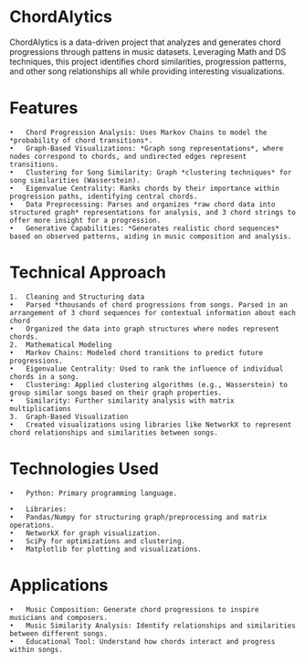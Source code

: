 # ChordAlytics

ChordAlytics is a data-driven project that analyzes and generates chord progressions through pattens in music datasets. Leveraging Math and DS techniques, this project identifies chord similarities, progression patterns, and other song relationships all while providing interesting visualizations. 

# Features

	•	Chord Progression Analysis: Uses Markov Chains to model the *probability of chord transitions*.
	•	Graph-Based Visualizations: *Graph song representations*, where nodes correspond to chords, and undirected edges represent transitions.
	•	Clustering for Song Similarity: Graph *clustering techniques* for song similarities (Wasserstein).
	•	Eigenvalue Centrality: Ranks chords by their importance within progression paths, identifying central chords.
	•	Data Preprocessing: Parses and organizes *raw chord data into structured graph* representations for analysis, and 3 chord strings to offer more insight for a progression.
	•	Generative Capabilities: *Generates realistic chord sequences* based on observed patterns, aiding in music composition and analysis.

 # Technical Approach
	1.	Cleaning and Structuring data
	•	Parsed *thousands of chord progressions from songs. Parsed in an arrangement of 3 chord sequences for contextual information about each chord
	•	Organized the data into graph structures where nodes represent chords.
	2.	Mathematical Modeling
	•	Markov Chains: Modeled chord transitions to predict future progressions.
	•	Eigenvalue Centrality: Used to rank the influence of individual chords in a song.
	•	Clustering: Applied clustering algorithms (e.g., Wasserstein) to group similar songs based on their graph properties.
 	•	Similarity: Further similarity analysis with matrix multiplications
	3.	Graph-Based Visualization
	•	Created visualizations using libraries like NetworkX to represent chord relationships and similarities between songs.

 # Technologies Used
	•	Python: Primary programming language.
 
	•	Libraries:
 	•	Pandas/Numpy for structuring graph/preprocessing and matrix operations.
	•	NetworkX for graph visualization.
	•	SciPy for optimizations and clustering.
	•	Matplotlib for plotting and visualizations.

# Applications
	•	Music Composition: Generate chord progressions to inspire musicians and composers.
	•	Music Similarity Analysis: Identify relationships and similarities between different songs.
	•	Educational Tool: Understand how chords interact and progress within songs.

 
 
